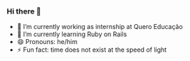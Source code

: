 ### Hi there 👋

<!--
**bl4ckserious/bl4ckserious** is a ✨ _special_ ✨ repository because its `README.md` (this file) appears on your GitHub profile.

Here are some ideas to get you started:-->

- 🔭 I’m currently working as internship at Quero Educação
- 🌱 I’m currently learning Ruby on Rails
- 😄 Pronouns: he/him
- ⚡ Fun fact: time does not exist at the speed of light
